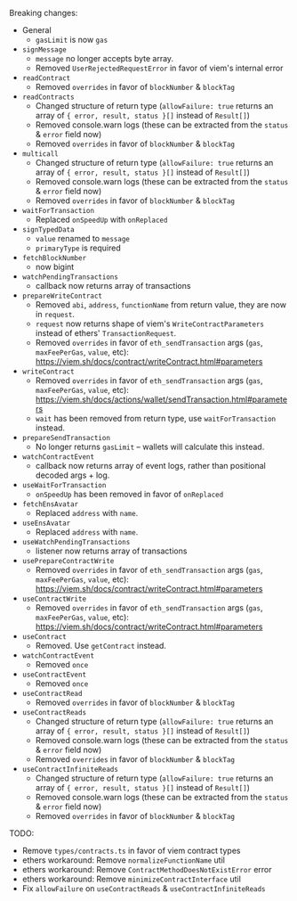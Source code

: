 Breaking changes:

- General
  - `gasLimit` is now `gas`
- `signMessage`
  - `message` no longer accepts byte array.
  - Removed `UserRejectedRequestError` in favor of viem's internal error
- `readContract`
  - Removed `overrides` in favor of `blockNumber` & `blockTag`
- `readContracts`
  - Changed structure of return type (`allowFailure: true` returns an array of `{ error, result, status }[]` instead of `Result[]`)
  - Removed console.warn logs (these can be extracted from the `status` & `error` field now)
  - Removed `overrides` in favor of `blockNumber` & `blockTag`
- `multicall`
  - Changed structure of return type (`allowFailure: true` returns an array of `{ error, result, status }[]` instead of `Result[]`)
  - Removed console.warn logs (these can be extracted from the `status` & `error` field now)
  - Removed `overrides` in favor of `blockNumber` & `blockTag`
- `waitForTransaction`
  - Replaced `onSpeedUp` with `onReplaced`
- `signTypedData`
  - `value` renamed to `message`
  - `primaryType` is required
- `fetchBlockNumber`
  - now bigint
- `watchPendingTransactions`
  - callback now returns array of transactions
- `prepareWriteContract`
  - Removed `abi`, `address`, `functionName` from return value, they are now in `request`.
  - `request` now returns shape of viem's `WriteContractParameters` instead of ethers' `TransactionRequest`.
  - Removed `overrides` in favor of `eth_sendTransaction` args (`gas`, `maxFeePerGas`, `value`, etc): https://viem.sh/docs/contract/writeContract.html#parameters
- `writeContract`
  - Removed `overrides` in favor of `eth_sendTransaction` args (`gas`, `maxFeePerGas`, `value`, etc): https://viem.sh/docs/actions/wallet/sendTransaction.html#parameters
  - `wait` has been removed from return type, use `waitForTransaction` instead.
- `prepareSendTransaction`
  - No longer returns `gasLimit` – wallets will calculate this instead.
- `watchContractEvent`
  - callback now returns array of event logs, rather than positional decoded args + log.
- `useWaitForTransaction`
  - `onSpeedUp` has been removed in favor of `onReplaced`
- `fetchEnsAvatar`
  - Replaced `address` with `name`.
- `useEnsAvatar`
  - Replaced `address` with `name`.
- `useWatchPendingTransactions`
  - listener now returns array of transactions
- `usePrepareContractWrite`
  - Removed `overrides` in favor of `eth_sendTransaction` args (`gas`, `maxFeePerGas`, `value`, etc): https://viem.sh/docs/contract/writeContract.html#parameters
- `useContractWrite`
  - Removed `overrides` in favor of `eth_sendTransaction` args (`gas`, `maxFeePerGas`, `value`, etc): https://viem.sh/docs/contract/writeContract.html#parameters
- `useContract`
  - Removed. Use `getContract` instead.
- `watchContractEvent`
  - Removed `once`
- `useContractEvent`
  - Removed `once`
- `useContractRead`
  - Removed `overrides` in favor of `blockNumber` & `blockTag`
- `useContractReads`
  - Changed structure of return type (`allowFailure: true` returns an array of `{ error, result, status }[]` instead of `Result[]`)
  - Removed console.warn logs (these can be extracted from the `status` & `error` field now)
  - Removed `overrides` in favor of `blockNumber` & `blockTag`
- `useContractInfiniteReads`
  - Changed structure of return type (`allowFailure: true` returns an array of `{ error, result, status }[]` instead of `Result[]`)
  - Removed console.warn logs (these can be extracted from the `status` & `error` field now)
  - Removed `overrides` in favor of `blockNumber` & `blockTag`

TODO:

- Remove `types/contracts.ts` in favor of viem contract types
- ethers workaround: Remove `normalizeFunctionName` util
- ethers workaround: Remove `ContractMethodDoesNotExistError` error
- ethers workaround: Remove `minimizeContractInterface` util
- Fix `allowFailure` on `useContractReads` & `useContractInfiniteReads`